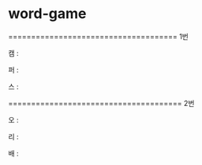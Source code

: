 # word-game

=====================================
1번

캠 :

퍼 :

스 :

======================================
2번

오 :

리 :

배 :
